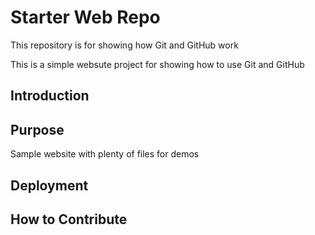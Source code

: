 # Starter Web Repo

This repository is for showing how Git and GitHub work

This is a simple websute project for showing how to use Git and GitHub

## Introduction

## Purpose

Sample website with plenty of files for demos

## Deployment

## How to Contribute

